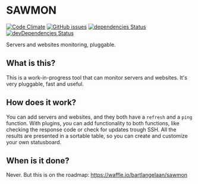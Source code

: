 # SAWMON 

[![Code Climate](https://codeclimate.com/github/bartlangelaan/sawmon/badges/gpa.svg)](https://codeclimate.com/github/bartlangelaan/sawmon)
[![GitHub issues](https://img.shields.io/github/issues/bartlangelaan/sawmon.svg)](https://waffle.io/bartlangelaan/sawmon)
[![dependencies Status](https://david-dm.org/bartlangelaan/sawmon/status.svg)](https://david-dm.org/bartlangelaan/sawmon)
[![devDependencies Status](https://david-dm.org/bartlangelaan/sawmon/dev-status.svg)](https://david-dm.org/bartlangelaan/sawmon?type=dev)

Servers and websites monitoring, pluggable.

## What is this?
This is a work-in-progress tool that can monitor servers and websites. It's very pluggable, fast and useful.

## How does it work?
You can add servers and websites, and they both have a `refresh` and a `ping` function. With plugins, you can add functionality to both functions, like checking the response code or check for updates trough SSH. All the results are presented in a sortable table, so you can create and customize your own statusboard.

## When is it done?

Never. But this is on the roadmap: https://waffle.io/bartlangelaan/sawmon
